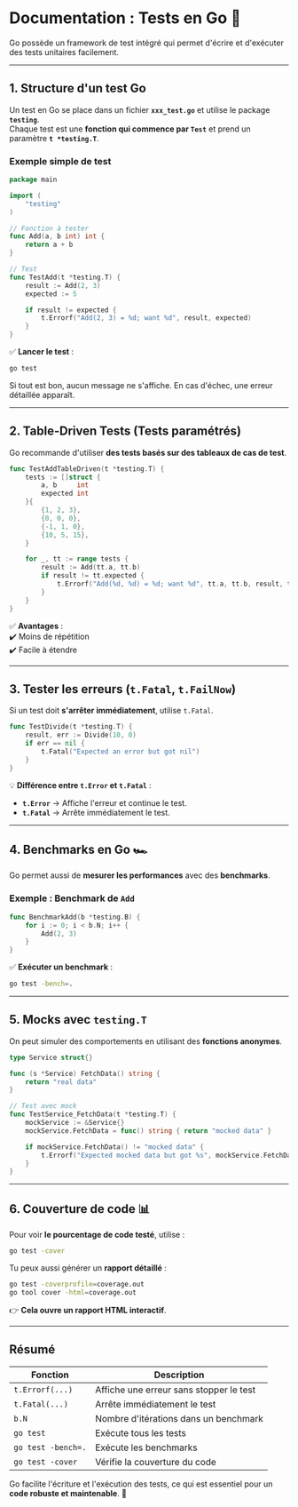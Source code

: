 # **Documentation : Tests en Go** 🧪

Go possède un framework de test intégré qui permet d'écrire et d'exécuter des tests unitaires facilement.

---

## **1. Structure d'un test Go**

Un test en Go se place dans un fichier **`xxx_test.go`** et utilise le package **`testing`**.  
Chaque test est une **fonction qui commence par `Test`** et prend un paramètre **`t *testing.T`**.

### **Exemple simple de test**

```go
package main

import (
	"testing"
)

// Fonction à tester
func Add(a, b int) int {
	return a + b
}

// Test
func TestAdd(t *testing.T) {
	result := Add(2, 3)
	expected := 5

	if result != expected {
		t.Errorf("Add(2, 3) = %d; want %d", result, expected)
	}
}
```

✅ **Lancer le test** :

```sh
go test
```

Si tout est bon, aucun message ne s'affiche. En cas d'échec, une erreur détaillée apparaît.

---

## **2. Table-Driven Tests (Tests paramétrés)**

Go recommande d'utiliser **des tests basés sur des tableaux de cas de test**.

```go
func TestAddTableDriven(t *testing.T) {
	tests := []struct {
		a, b     int
		expected int
	}{
		{1, 2, 3},
		{0, 0, 0},
		{-1, 1, 0},
		{10, 5, 15},
	}

	for _, tt := range tests {
		result := Add(tt.a, tt.b)
		if result != tt.expected {
			t.Errorf("Add(%d, %d) = %d; want %d", tt.a, tt.b, result, tt.expected)
		}
	}
}
```

✅ **Avantages** :  
✔️ Moins de répétition  
✔️ Facile à étendre

---

## **3. Tester les erreurs (`t.Fatal`, `t.FailNow`)**

Si un test doit **s'arrêter immédiatement**, utilise `t.Fatal`.

```go
func TestDivide(t *testing.T) {
	result, err := Divide(10, 0)
	if err == nil {
		t.Fatal("Expected an error but got nil")
	}
}
```

💡 **Différence entre `t.Error` et `t.Fatal`** :

- **`t.Error`** → Affiche l'erreur et continue le test.
- **`t.Fatal`** → Arrête immédiatement le test.

---

## **4. Benchmarks en Go 🏎️**

Go permet aussi de **mesurer les performances** avec des **benchmarks**.

### **Exemple : Benchmark de `Add`**

```go
func BenchmarkAdd(b *testing.B) {
	for i := 0; i < b.N; i++ {
		Add(2, 3)
	}
}
```

✅ **Exécuter un benchmark** :

```sh
go test -bench=.
```

---

## **5. Mocks avec `testing.T`**

On peut simuler des comportements en utilisant des **fonctions anonymes**.

```go
type Service struct{}

func (s *Service) FetchData() string {
	return "real data"
}

// Test avec mock
func TestService_FetchData(t *testing.T) {
	mockService := &Service{}
	mockService.FetchData = func() string { return "mocked data" }

	if mockService.FetchData() != "mocked data" {
		t.Errorf("Expected mocked data but got %s", mockService.FetchData())
	}
}
```

---

## **6. Couverture de code 📊**

Pour voir **le pourcentage de code testé**, utilise :

```sh
go test -cover
```

Tu peux aussi générer un **rapport détaillé** :

```sh
go test -coverprofile=coverage.out
go tool cover -html=coverage.out
```

👉 **Cela ouvre un rapport HTML interactif**.

---

## **Résumé**

| Fonction           | Description                             |
| ------------------ | --------------------------------------- |
| `t.Errorf(...)`    | Affiche une erreur sans stopper le test |
| `t.Fatal(...)`     | Arrête immédiatement le test            |
| `b.N`              | Nombre d'itérations dans un benchmark   |
| `go test`          | Exécute tous les tests                  |
| `go test -bench=.` | Exécute les benchmarks                  |
| `go test -cover`   | Vérifie la couverture du code           |

Go facilite l'écriture et l'exécution des tests, ce qui est essentiel pour un **code robuste et maintenable**. 🚀
